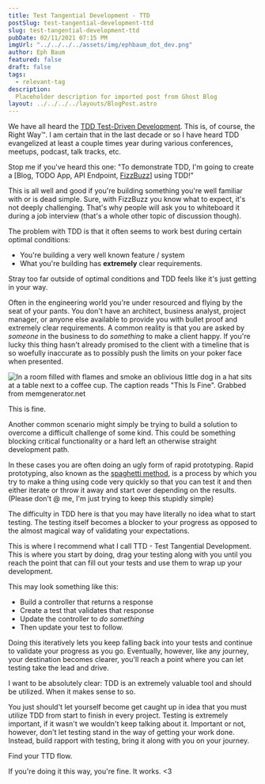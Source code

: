 ```yaml
---
title: Test Tangential Development - TTD
postSlug: test-tangential-development-ttd
slug: test-tangential-development-ttd
pubDate: 02/11/2021 07:15 PM
imgUrl: "../../../../assets/img/ephbaum_dot_dev.png"
author: Eph Baum
featured: false
draft: false
tags:
  - relevant-tag
description:
  Placeholder description for imported post from Ghost Blog
layout: ../../../../layouts/BlogPost.astro
---
```


We have all heard the [TDD Test-Driven Development](https://en.wikipedia.org/wiki/Test-driven_development). This is, of course, the Right Way™. I am certain that in the last decade or so I have heard TDD evangelized at least a couple times year during various conferences, meetups, podcast, talk tracks, etc.

Stop me if you've heard this one: "To demonstrate TDD, I'm going to create a \[Blog, TODO App, API Endpoint, [FizzBuzz](https://youtu.be/GoyAeom2f2k)\] using TDD!"

This is all well and good if you're building something you're well familiar with or is dead simple. Sure, with FizzBuzz you know what to expect, it's not deeply challenging. That's why people will ask you to whiteboard it during a job interview (that's a whole other topic of discussion though).

The problem with TDD is that it often seems to work best during certain optimal conditions:

*   You're building a very well known feature / system
*   What you're building has **extremely** clear requirements.

Stray too far outside of optimal conditions and TDD feels like it's just getting in your way.

Often in the engineering world you're under resourced and flying by the seat of your pants. You don't have an architect, business analyst, project manager, or anyone else available to provide you with bullet proof and extremely clear requirements. A common reality is that you are asked by _someone_ in the business to do _something_ to make a client happy. If you're lucky this thing hasn't already promised to the client with a timeline that is so woefully inaccurate as to possibly push the limits on your poker face when presented.

![In a room filled with flames and smoke an oblivious little dog in a hat sits at a table next to a coffee cup. The caption reads "This Is Fine". Grabbed from memgenerator.net](__GHOST_URL__/content/images/2021/02/image-4.png)

This is fine.

Another common scenario might simply be trying to build a solution to overcome a difficult challenge of some kind. This could be something blocking critical functionality or a hard left an otherwise straight development path.

In these cases you are often doing an ugly form of rapid prototyping. Rapid prototyping, also known as the [spaghetti method](http://www.english-for-students.com/Spaghetti.html), is a process by which you try to make a thing using code very quickly so that you can test it and then either iterate or throw it away and start over depending on the results. (Please don't @ me, I'm just trying to keep this stupidly simple)

The difficulty in TDD here is that you may have literally no idea what to start testing. The testing itself becomes a blocker to your progress as opposed to the almost magical way of validating your expectations.

This is where I recommend what I call TTD - Test Tangential Development. This is where you start by doing, drag your testing along with you until you reach the point that can fill out your tests and use them to wrap up your development.

This may look something like this:

*   Build a controller that returns a response
*   Create a test that validates that response
*   Update the controller to _do something_
*   Then update your test to follow.

Doing this iteratively lets you keep falling back into your tests and continue to validate your progress as you go. Eventually, however, like any journey, your destination becomes clearer, you'll reach a point where you can let testing take the lead and drive.

I want to be absolutely clear: TDD is an extremely valuable tool and should be utilized. When it makes sense to so.

You just should't let yourself become get caught up in idea that you must utilize TDD from start to finish in every project. Testing is extremely important, if it wasn't we wouldn't keep talking about it. Important or not, however, don't let testing stand in the way of getting your work done. Instead, build rapport with testing, bring it along with you on your journey.

Find your TTD flow.

If you're doing it this way, you're fine. It works. <3
